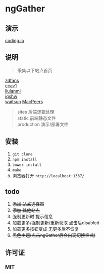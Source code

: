 # ngGather

## 演示
[coding.io](http://nggather.coding.io)

## 说明
> 采集以下站点首页

[zdfans](http://www.zdfans.com/)  
[ccav1](http://www.ccav1.com/)  
[liulanmi](http://liulanmi.com/)  
[iqshw](http://www.iqshw.com/)  
[waitsun](http://www.waitsun.com/)
[MacPeers](http://www.macpeers.com/)

> sites 后端逻辑处理  
> static 前端静态文件  
> production 演示/部署文件  

## 安装

1. `git clone`
2. `npm install`
3. `bower install`
3. `make`
4. 浏览器打开 `http://localhost:1337/`

## todo
1. ~~添加 站点选择器~~
2. ~~添加 其他站点~~
3. 强制更新时 提示信息
4. 加载更多/强制更新/重新获取  点击后disabled
5. 加载更多按钮变成 无更多后不恢复
6. ~~黑色主题(点击ngGather后会出现切换样式)~~

## 许可证
### MIT